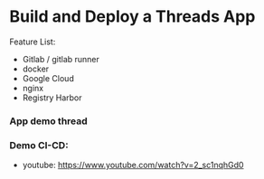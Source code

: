 # Build and Deploy a Threads App
Feature List:
-   Gitlab / gitlab runner
-   docker
-   Google Cloud
-   nginx
-   Registry Harbor
### App demo thread
### Demo CI-CD:
- youtube: https://www.youtube.com/watch?v=2_sc1nqhGd0
